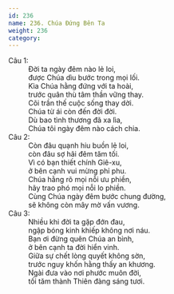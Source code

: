 ```yaml
---
id: 236
name: 236. Chúa Đứng Bên Ta
weight: 236
category: 
---
```

<dl><dt>Câu 1:</dt><dd data-verse="1">Đời ta ngày đêm nào lẻ loi, <br/>được Chúa dìu bước trong mọi lối. <br/>Kìa Chúa hằng đứng với ta hoài, <br/>trước quân thù tâm thần vững thay. <br/>Cõi trần thế cuộc sống thay dời. <br/>Chúa từ ái còn đến đời đời. <br/>Dù bao tình thương đã xa lìa, <br/>Chúa tôi ngày đêm nào cách chia. </dd><dt>Câu 2:</dt><dd data-verse="2">Còn đâu quạnh hiu buồn lẻ loi, <br/>còn đâu sợ hãi đêm tăm tối. <br/>Vì có bạn thiết chính Giê-xu, <br/>ở bên cạnh vui mừng phỉ phu. <br/>Chúa hằng rõ mọi nỗi ưu phiền, <br/>hãy trao phó mọi nỗi lo phiền. <br/>Cùng Chúa ngày đêm bước chung đường, <br/>sẽ không còn mây mờ vấn vương. </dd><dt>Câu 3:</dt><dd data-verse="3">Nhiều khi đời ta gặp đớn đau, <br/>ngập bóng kinh khiếp không nơi náu. <br/>Bạn ơi đừng quên Chúa an bình, <br/>ở bên cạnh ta đời hiển vinh. <br/>Giữa sự chết lòng quyết không sờn, <br/>trước nguy khốn hằng thấy an khương. <br/>Ngài đưa vào nơi phước muôn đời, <br/>tối tăm thành Thiên đàng sáng tươi. </dd></dl>
